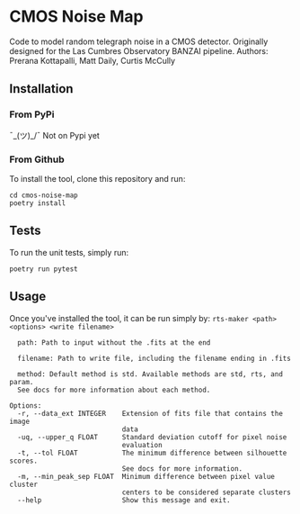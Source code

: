 # CMOS Noise Map
Code to model random telegraph noise in a CMOS detector. Originally designed for the Las Cumbres Observatory BANZAI pipeline.
Authors: Prerana Kottapalli, Matt Daily, Curtis McCully

## Installation
### From PyPi
¯\_(ツ)_/¯ Not on Pypi yet

### From Github
To install the tool, clone this repository and run:

```
cd cmos-noise-map
poetry install
```
## Tests
To run the unit tests, simply run:

`poetry run pytest`

## Usage
Once you've installed the tool, it can be run simply by:
`rts-maker <path> <options> <write filename>`

```
  path: Path to input without the .fits at the end

  filename: Path to write file, including the filename ending in .fits

  method: Default method is std. Available methods are std, rts, and param.
  See docs for more information about each method.

Options:
  -r, --data_ext INTEGER    Extension of fits file that contains the image
                            data
  -uq, --upper_q FLOAT      Standard deviation cutoff for pixel noise
                            evaluation
  -t, --tol FLOAT           The minimum difference between silhouette scores.
                            See docs for more information.
  -m, --min_peak_sep FLOAT  Minimum difference between pixel value cluster
                            centers to be considered separate clusters
  --help                    Show this message and exit.

```
